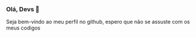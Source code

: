 ### Olá, Devs 👋

Seja bem-vindo ao meu perfil no github, espero que não se assuste com os meus codigos

